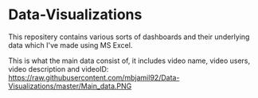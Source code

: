 # Data-Visualizations
This repositery contains various sorts of dashboards and their underlying data which I've made using MS Excel.

This is what the main data consist of, it includes video name, video users, video description and videoID:
https://raw.githubusercontent.com/mbjamil92/Data-Visualizations/master/Main_data.PNG
